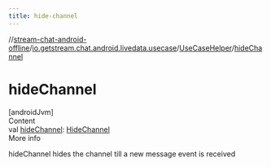 ```yaml
---
title: hide-channel
---
```

//[stream-chat-android-offline](../../../index.md)/[io.getstream.chat.android.livedata.usecase](../index.md)/[UseCaseHelper](index.md)/[hideChannel](hideChannel.md)



# hideChannel  
[androidJvm]  
Content  
val [hideChannel](hideChannel.md): [HideChannel](../HideChannel/index.md)  
More info  


hideChannel hides the channel till a new message event is received

  



